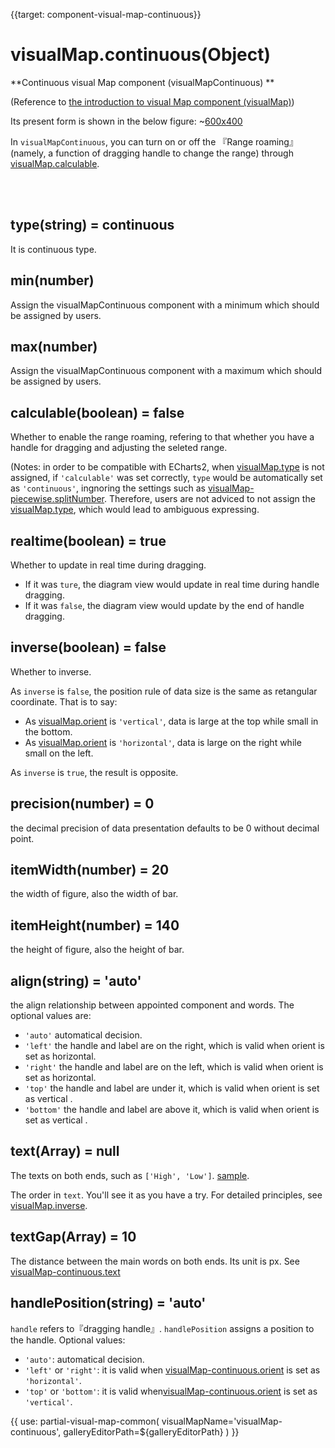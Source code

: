 
{{target: component-visual-map-continuous}}

# visualMap.continuous(Object)

**Continuous visual Map component (visualMapContinuous) **

 (Reference to [the introduction to visual Map component (visualMap)](~visualMap)) 

Its present form is shown in the below figure: 
~[600x400](${galleryViewPath}doc-example/map-visualMap-continuous&edit=1&reset=1)

In `visualMapContinuous`, you can turn on or off the 『Range roaming』 (namely, a function of dragging handle to change the range)  through  [visualMap.calculable](~visualMap.calculable).

<br>
<br>


## type(string) = continuous

It is continuous type.


## min(number)

Assign the visualMapContinuous component with a minimum which should be assigned by users. 


## max(number)

Assign the visualMapContinuous component with a maximum which should be assigned by users. 


## calculable(boolean) = false

Whether to enable the range roaming, refering to that whether you have a handle for dragging and adjusting the seleted range.

 (Notes: in order to be compatible with ECharts2, when [visualMap.type](~visualMap.type) is not assigned, if `'calculable'` was set correctly, `type` would be automatically set as `'continuous'`, ingnoring the settings such as  [visualMap-piecewise.splitNumber](~visualMap-piecewise.splitNumber). Therefore, users are not adviced to not assign the [visualMap.type](~visualMap.type), which would lead to ambiguous expressing.  


## realtime(boolean) = true

Whether to update in real time during dragging.

+ If it was `ture`, the diagram view would update in real time during handle dragging. 
+ If it was `false`, the diagram view would update by the end of handle dragging.


## inverse(boolean) = false

Whether to inverse.

As `inverse` is `false`, the position rule of data size is the same as retangular coordinate. That is to say: 

+ As [visualMap.orient](~visualMap.orient) is `'vertical'`, data is large at the top while small in the bottom.
+ As [visualMap.orient](~visualMap.orient) is `'horizontal'`,  data is large on the right while small on the left.

As `inverse` is `true`, the result is opposite.

## precision(number) = 0

the decimal precision of data presentation defaults to be 0 without decimal point. 


## itemWidth(number) = 20

the width of figure, also the width of bar.  

## itemHeight(number) = 140

the height of figure, also the height of bar.


## align(string) = 'auto'

the align relationship between appointed component and words. The optional values are:  

+ `'auto'` automatical decision.
+ `'left'` the handle and label are on the right, which is valid when orient is set as horizontal.
+ `'right'` the handle and label are on the left, which is valid when orient is set as horizontal.
+ `'top'` the handle and label are under it, which is valid when orient is set as  vertical .
+ `'bottom'` the handle and label are above it, which is valid when orient is set as  vertical .


## text(Array) = null

The texts on both ends, such as `['High', 'Low']`. [sample](${galleryEditorPath}doc-example/map-visualMap-continuous-text&edit=1&reset=1). 

The order in `text`. You'll see it as you have a try. For detailed principles, see [visualMap.inverse](~visualMap.inverse). 


## textGap(Array) = 10

The distance between the main words on both ends. Its unit is px. See [visualMap-continuous.text](~visualMap-continuous.text)


## handlePosition(string) = 'auto'

`handle` refers to『dragging handle』. `handlePosition` assigns a position to the handle. Optional values: 

+ `'auto'`: automatical decision.
+ `'left'` or `'right'`: it is valid when [visualMap-continuous.orient](~visualMap-continuous.orient) is set as `'horizontal'`.
+ `'top'` or `'bottom'`: it is valid when[visualMap-continuous.orient](~visualMap-continuous.orient) is set as `'vertical'`.

{{ use: partial-visual-map-common(
    visualMapName='visualMap-continuous',
    galleryEditorPath=${galleryEditorPath}
) }}

